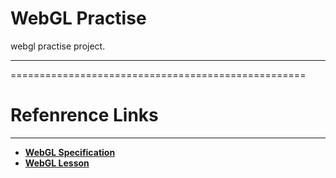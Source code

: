 # WebGL Practise #
  webgl practise project.
  
---------------------------------------------------
===================================================

Refenrence Links
=========

- - -
* **[WebGL Specification](https://www.khronos.org/registry/webgl/specs/latest/#7.1  "WebGL Specification")**
* **[WebGL Lesson](http://learningwebgl.com/blog/?p=28  "WebGL Lesson")**



